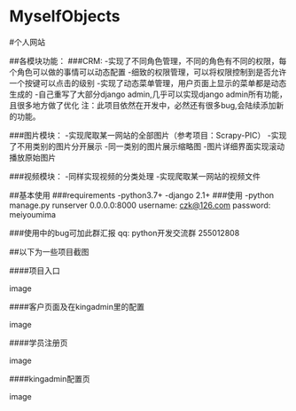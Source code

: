 # MyselfObjects
#个人网站

##各模块功能：
###CRM:
-实现了不同角色管理，不同的角色有不同的权限，每个角色可以做的事情可以动态配置
-细致的权限管理，可以将权限控制到是否允许一个按键可以点击的级别
-实现了动态菜单管理，用户页面上显示的菜单都是动态生成的
-自己重写了大部分django admin,几乎可以实现django admin所有功能，且很多地方做了优化
注：此项目依然在开发中，必然还有很多bug,会陆续添加新的功能。

###图片模块：
-实现爬取某一网站的全部图片（参考项目：Scrapy-PIC）
-实现了不用类别的图片分开展示
-同一类别的图片展示缩略图
-图片详细界面实现滚动播放原始图片

###视频模块：
-同样实现视频的分类处理
-实现爬取某一网站的视频文件

##基本使用
###requirements
-python3.7+
-django 2.1+
###使用
-python manage.py runserver 0.0.0.0:8000
username: czk@126.com password: meiyoumima


###使用中的bug可加此群汇报 qq: python开发交流群 255012808

##以下为一些项目截图

####项目入口

image

####客户页面及在kingadmin里的配置

image

####学员注册页

image

####kingadmin配置页

image
